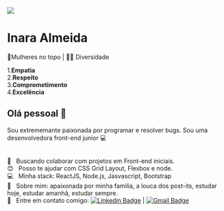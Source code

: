 
<img src="https://www.impacta.com.br/blog/wp-content/uploads/2019/04/shutterstock_280517897.jpg">

# Inara Almeida
👑Mulheres no topo | 🏳️‍🌈 Diversidade

1.**Empatia**
<br/>2.**Respeito**
<br/>3.**Comprometimento**
<br/>4.**Excelência**

## Olá pessoal 👋
Sou extrememante paixonada por programar e resolver bugs.
Sou uma desenvolvedora front-end junior :computer:

 <br/> :purple_heart: &nbsp; Buscando colaborar com projetos em Front-end iniciais.
 <br/> :blush: &nbsp; Posso te ajudar com CSS Grid Layout, Flexbox e node.
 <br/> :computer: &nbsp; Minha stack: ReactJS, Node.js, Jasvascript, Bootstrap
 <br/> 💬  &nbsp; Sobre mim: apaixonada por minha familia, a louca dos post-its, estudar hoje, estudar amanhã, estudar sempre.
 <br/> :email: &nbsp; Entre em contato comigo: [![Linkedin Badge](https://img.shields.io/badge/-ThiagoMarinho-blue?style=flat-square&logo=Linkedin&logoColor=white&link=https://www.linkedin.com/in/tgmarinho/)](https://www.linkedin.com/in/inaralmeida/) 
| 
[![Gmail Badge](https://img.shields.io/badge/-tgmarinho@gmail.com-c14438?style=flat-square&logo=Gmail&logoColor=white&link=mailto:tgmarinho@gmail.com)](mailto:inara.ralmeida@gmail.com)

